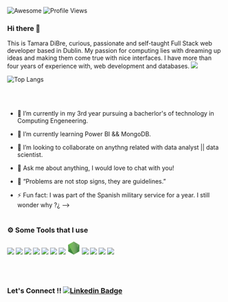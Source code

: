 ![Awesome](https://awesome.re/badge.svg) 
![Profile Views](https://komarev.com/ghpvc/?username=brevers)



### Hi there 👋

This is Tamara DiBre, curious, passionate and self-taught Full Stack web developer based in Dublin. My passion for computing lies with dreaming up ideas and making them come true with nice interfaces. I have more than four years of experience with, web development and databases. <img src="https://media.giphy.com/media/WUlplcMpOCEmTGBtBW/giphy.gif" width="50">


![Top Langs](https://github-readme-stats.vercel.app/api/top-langs/?username=brevers&layout=compact)

<br/><br/>


- 🔭 I’m currently in my 3rd year pursuing a bacherlor's of technology in Computing Engeneering.
- 🌱 I’m currently learning Power BI && MongoDB.
- 👯 I’m looking to collaborate on anythng related with data analyst || data scientist.

- 💬 Ask me about anything, I would love to chat with you!
- 🤔  “Problems are not stop signs, they are guidelines.” 
- ⚡ Fun fact: I was part of the Spanish military service for a year. I still wonder why ?¿
-->
<br/><br/>

### ⚙️ Some Tools that I use
<code><img height="30" src="https://cdn.svgporn.com/logos/html-5.svg"></code>
<code><img height="30" src="https://cdn.svgporn.com/logos/css-3.svg"></code>
<code><img height="30" src="https://cdn.svgporn.com/logos/javascript.svg"></code>
<code><img height="30" src="https://cdn.svgporn.com/logos/bootstrap.svg"></code>
<code><img height="30" src="https://cdn.svgporn.com/logos/java.svg"></code>
<code><img height="30" src="https://cdn.svgporn.com/logos/mysql.svg"></code>
<code><img height="30" src="https://cdn.svgporn.com/logos/xampp.svg"></code>
<code><img height="30" src="https://raw.githubusercontent.com/github/explore/80688e429a7d4ef2fca1e82350fe8e3517d3494d/topics/nodejs/nodejs.png"></code>
<code><img height="30" src="https://cdn.svgporn.com/logos/visual-studio-code.svg"></code>
<code><img height="30" src="https://cdn.svgporn.com/logos/terminal.svg"></code>
<code><img height="30" src="https://cdn.svgporn.com/logos/git-icon.svg"></code>
<code><img height="30" src="https://cdn.svgporn.com/logos/php.svg"></code>

<br/><br/>

### Let's Connect !! [![Linkedin Badge](https://img.shields.io/badge/-LinkedIn-blue?style=flat-square&logo=Linkedin&logoColor=white&link=https://www.linkedin.com/in/tamara-diaz/)](https://www.linkedin.com/in/tamara-diaz/) 
